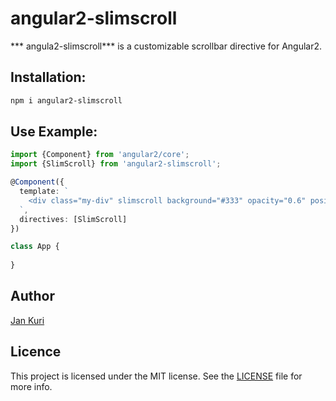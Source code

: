 # angular2-slimscroll

*** angula2-slimscroll*** is a customizable scrollbar directive for Angular2.

## Installation: 

```bash
npm i angular2-slimscroll
```

## Use Example:

```ts
import {Component} from 'angular2/core';
import {SlimScroll} from 'angular2-slimscroll';

@Component({
  template: `
    <div class="my-div" slimscroll background="#333" opacity="0.6" position="right" width="7px"></div>
  `,
  directives: [SlimScroll]
})

class App {
   
}
```

## Author

[Jan Kuri](http://www.jankuri.com)

## Licence

This project is licensed under the MIT license. See the [LICENSE](LICENSE) file for more info.
